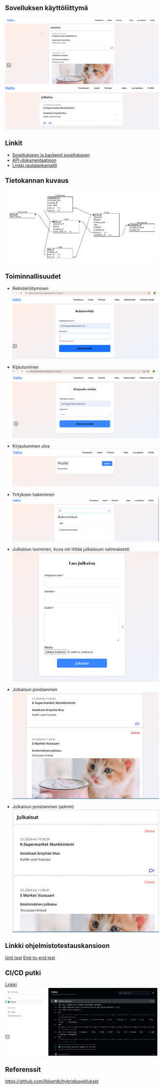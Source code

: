 ## Sovelluksen käyttöliittymä

![Home page](screenshots/home.png)
![Detail page](screenshots/single.png)

## Linkit

- [Sovellukseen ja backend sovellukseen](https://valita.northeurope.cloudapp.azure.com/)
- [API-dokumentaatioon](https://valita.northeurope.cloudapp.azure.com/docs/index.html)
- [Linkki rautalankamallit](https://docs.google.com/presentation/d/1ps3TVF6uQFPZSPEZ2DkFmDPp83atvbCk2V0HHiftKt8/edit#slide=id.p)

## Tietokannan kuvaus

![Tietokannan kuvaus](database/valita-db.png)

## Toiminnallisuudet

- Rekisteröityminen
  ![Register](screenshots/register.png)

- Kijautuminen
  ![Login](screenshots/login.png)

- Kirjautuminen ulos
  ![SignOut](screenshots/signout.png)

- Yrityksen hakeminen
  ![Search](screenshots/search.png)

- Julkaisun luominen, kuva voi liittää julkaisuun valinnaisesti
  ![CreatePost](screenshots/create.png)

- Julkaisun poistaminen
  ![DeletePost](screenshots/delete.png)

- Julkaisun poistaminen (admin)
  ![AdminDeletePost](screenshots/admin-delete.png)

## Linkki ohjelmistotestauskansioon

[Unit test](https://github.com/emintt/Valita/blob/main/__tests__/Create.test.tsx)
[End-to-end test](https://github.com/emintt/Valita/tree/main/cypress/e2e)

## CI/CD putki

[Linkki](https://github.com/emintt/Valita/tree/main/.github/workflows)
![CD](screenshots/cd.png)

## Referenssit

https://github.com/ilkkamtk/hybridisovellukset
